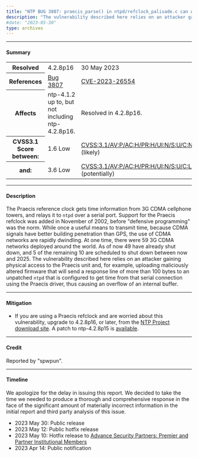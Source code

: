```yaml
---
title: "NTP BUG 3807: praecis_parse() in ntpd/refclock_palisade.c can write out-of-bounds "
description: "The vulnerability described here relies on an attacker gaining physical access to the Praecis unit."
#date: "2023-05-30"
type: archives
---
```


* * *

#### Summary

<table>
  <tbody>
	<tr>
		<th><b>Resolved</b></th>
		<td>4.2.8p16</td>
		<td>30 May 2023</td>
	</tr>
	<tr>
		<th><b>References</b></th>
		<td><a href="https://bugs.ntp.org/3807">Bug 3807</a></td>
		<td><a href="https://nvd.nist.gov/vuln/detail/CVE-2023-26554">CVE-2023-26554</a></td>
	</tr>
	<tr>
		<th><b>Affects</b></th>
		<td>ntp-4.1.2 up to, but not including ntp-4.2.8p16.</td>
		<td>Resolved in 4.2.8p16.</td>
	</tr>
	<tr>
		<th><b>CVSS3.1 Score<br> between:<b></th>
		<td>1.6 Low</td>
		<td><a href="https://www.first.org/cvss/calculator/3.1#CVSS:3.1/AV:P/AC:H/PR:H/UI:N/S:U/C:N/I:N/A:L">CVSS:3.1/AV:P/AC:H/PR:H/UI:N/S:U/C:N/I:N/A:L</a> (likely)</td>
	</tr>
    <tr>
         <th><b>and:</b></th>
         <td> 3.6 Low</td>
         <td><a href="https://www.first.org/cvss/calculator/3.1#CVSS:3.1/AV:P/AC:H/PR:H/UI:N/S:U/C:L/I:L/A:L">CVSS:3.1/AV:P/AC:H/PR:H/UI:N/S:U/C:L/I:L/A:L</a> (potentially)</td>
    </tr>		 
  </tbody>	
</table>

* * *
    
#### Description 

The Praecis reference clock gets time information from 3G CDMA cellphone towers, and relays it to `ntpd` over a serial port. Support for the Praecis refclock was added in November of 2002, before "defensive programming" was the norm. While once a useful means to transmit time, because CDMA signals have better building penetration than GPS, the use of CDMA networks are rapidly dwindling. At one time, there were 59 3G CDMA networks deployed around the world. As of now 49 have already shut down, and 5 of the remaining 10 are scheduled to shut down between now and 2025. The vulnerability described here relies on an attacker gaining physical access to the Praecis unit and, for example, uploading maliciously altered firmware that will send a response line of more than 100 bytes to an unpatched `ntpd` that is configured to get time from that serial connection using the Praecis driver, thus causing an overflow of an internal buffer. 

* * *
    
#### Mitigation

* If you are using a Praecis refclock and are worried about this vulnerability, upgrade to 4.2.8p16, or later, from the [NTP Project download site](/downloads/).  A patch to ntp-4.2.8p15 is [available](https://archive.ntp.org/ntp4/ntp-4.2.8p15-3806-3807.patch). 

* * *

#### Credit

Reported by "spwpun".

* * *

#### Timeline

We apologize for the delay in issuing this report. We decided to take the time we needed to produce a thorough and comprehensive response in the face of the significant amount of materially incorrect information in the initial report and third party analysis of this issue. 

* 2023 May 30: Public release
* 2023 May 12: Public hotfix release
* 2023 May 10: Hotfix release to [Advance Security Partners: Premier and Partner Institutional Members](https://www.nwtime.org/membership/benefits/)
* 2023 Apr 14: Public notification